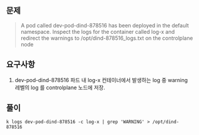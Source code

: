 ## 문제

> A pod called dev-pod-dind-878516 has been deployed in the default namespace. Inspect the logs for the container called log-x and redirect the warnings to /opt/dind-878516_logs.txt on the controlplane node


## 요구사항

1. dev-pod-dind-878516 파드 내 log-x 컨테이너에서 발생하는 log 중 warning 레벨의 log 를 controlplane 노드에 저장.

## 풀이

`k logs dev-pod-dind-878516 -c log-x | grep 'WARNING' > /opt/dind-878516`